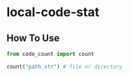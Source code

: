 # local-code-stat

## How To Use

```python
from code_count import count

count("path_str") # file or directory
```
